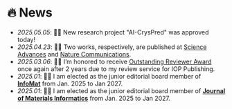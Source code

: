 
# 🔥 News
- *2025.05.05*: 🎉🎉 New research project "AI-CrysPred" was approved today!
- *2025.04.23*: 🎉🎉 Two works, respectively, are published at [Science Advances](https://doi.org/10.1126/sciadv.ads4925) and [Nature Communications](https://rdcu.be/ei3XE).
- *2025.03.06*: 🎉🎉 I’m honored to receive [Outstanding Reviewer Award](https://yw-fang.github.io/certficates/awards/OutstandingReviewerAwards2024-IOP-Publishing-2025March6.pdf) once again after 2 years due to my review service for IOP Publishing. 
- *2025.01*: 🎉🎉 I am elected as the junior editorial board member of <b>[InfoMat](https://onlinelibrary.wiley.com/journal/25673165)</b> from Jan. 2025 to Jan 2027.
- *2025.01*: 🎉🎉 I am elected as the junior editorial board member of <b>[Journal of Materials Informatics](https://www.oaepublish.com/jmi)</b> from Jan. 2025 to Jan 2027.
<!-- - *2024.08*: 🎉🎉 Our work on 1 nm bismuth oxide was awarded the prestigious <b>Nomination Prize for the Top 10 Advances of Chip Science of China 2023</b>. -->
<!-- - *2024.05*: 🎉🎉 Linxing Zhang at USTB and I reported the colossal ferroelectric photovoltaic Effect in [**Journal of American Chemical Society**](https://pubs.acs.org/doi/10.1021/jacs.4c01702) -->
<!-- - *2024.04*: 🎉🎉 Our study in [**Advanced Functional Materials**](https://doi.org/10.1002/adfm.202404043) represents the first work to report such a large number of ambient-pressure superconducting hydrides within a single publication. -->
<!-- - *2024.03*: 🎉🎉 The work about the evidence of absence of 1 GPa superconductivity and apperance of high-pressure near-room-temperature superconductivity in Lu-N-H published at [**Communications Materials**](https://doi.org/10.1038/s43246-024-00500-9) -->
<!-- - *2024.02*: 🎉🎉 Two works, collaborating with Dongxing at KAUST and Linxing at UTSB respectively, were published at [**Advanced Functional Materials**](https://doi.org/10.1002/adfm.202312746) and  [**Applied Physical Reviews**](https://doi.org/10.1063/5.0174252) -->
<!-- - *2024.01*: 🎉🎉 Based on the former work at [**Science**](https://doi.org/10.1126/science.abm5134), the work on ferrolelectric tunnel junctions has been published at  [**Nature Communications**](https://doi.org/10.1038/s41467-024-44927-7) -->
<!-- *2024.01*: 🎉🎉 I am happy that my application to "la Caixa" Foundation Fellowships has been shortlisted while I probably will not proceed with it. -->
<!-- - *2023.11*: 🎉🎉 Two manuscripts, respectively collaborating with Lei at XJTU and Xia at UNL, have been accepted at <b>Acta Materialia</b> and <b>Nature Communications</b>, respectively. -->
<!-- - *2023.08*: 🎉🎉 I got the <b>European Physical Society (EPS) award</b> at the CCP2023 - 34th IUPAP Conference on Computational Physics -->
<!-- - *2023.07*: 🎉🎉 The research on the self-enhancement of water electrolysis resulted from the collaboration with Heng-Jui Liu's group has been accepted in <b>ACS Nano</b>, where I'm the corresponding author. -->
<!-- - *2023.07*: 🎉🎉 The research on the enhancement of ferroelectricity in BiFeO3 by the anion engineering, collaboratively conducted by Linxing Zhang's and Zhao Pan's groups, has been accepted in <b>Materials Horizons</b>, where I provided all the theoretical support and acted as a corresponding author. -->
<!-- - *2023.06*: 🎉🎉 The research on superconducting helium, collaboratively conducted by Claudio Cazorla's, Jian Sun's, Ion Errea's, and Chris Pickard's groups, has been accepted in <b>Nature Communications</b>, where I provided the computations of quantum anharmonic effect of helium. -->
<!-- - *2023.04*: 🎉🎉 The European Commission granted me the prestigious <b>MSCA Seal of Excellence</b> that is the high-quality label awarded to projects submitted to Horizon 2020 under the Marie Skłodowska-Curie Actions program. -->
<!-- - *2023.03*: 🎉🎉 My co-first-authored paper about the 1 nm ferroelectric material has been published in [**Science**](https://doi.org/10.1126/science.abm5134) -->
<!-- - *2023.03*: 🎉🎉 I will serve as the **Youth Editor of the Editoral Board** of [Acta Metallurgica Sinica (English Letters)](https://www.springer.com/journal/40195) which is in the first quartile (Q1) of Journal Citation Reports (JCR). -->
